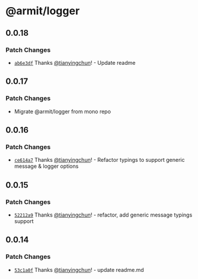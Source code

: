 # @armit/logger

## 0.0.18

### Patch Changes

- [`ab6e3df`](https://github.com/armitjs/armit/commit/ab6e3dfd0e3dbaacfd442569d67b23009263fa5d) Thanks [@tianyingchun](https://github.com/tianyingchun)! - Update readme

## 0.0.17

### Patch Changes

- Migrate @armit/logger from mono repo

## 0.0.16

### Patch Changes

- [`ce614a7`](https://github.com/armitjs/logger/commit/ce614a71367f261bc0e3cd2c29ede9900cd5327a) Thanks [@tianyingchun](https://github.com/tianyingchun)! - Refactor typings to support generic message & logger options

## 0.0.15

### Patch Changes

- [`52212a9`](https://github.com/armitjs/logger/commit/52212a9c6d2a2bde0102b12e6ed8a91e384a7b1c) Thanks [@tianyingchun](https://github.com/tianyingchun)! - refactor, add generic message typings support

## 0.0.14

### Patch Changes

- [`53c1a0f`](https://github.com/armitjs/logger/commit/53c1a0f56750bf6aabc3264c56b1b84581af6c11) Thanks [@tianyingchun](https://github.com/tianyingchun)! - update readme.md
